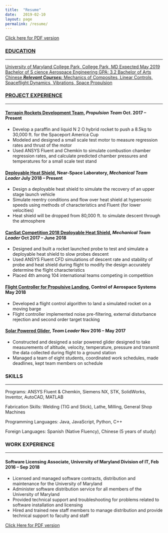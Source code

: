 ```yaml
---
title:  "Resume"
date:   2019-02-10
layout: page 
permalink: /resume/
---
```


<a href="/resume/A_Danao-Schroeder_resume_2019-02.pdf" target="_blank" >Click here for PDF version</a>

<a href="mailto:{{ site.author.email }}" title="Email" target="_blank">

### EDUCATION
------
University of Maryland College Park, College Park, MD Expected May 2019
Bachelor of S cience Aerospace Engineering GPA: 3.2
Bachelor of Arts Chinese
**_Relevant Courses:_** Mechanics of Composites, Linear Controls, Spaceflight Dynamics, Vibrations, Space Propulsion

### PROJECT EXPERIENCE
------
#### [Terrapin Rockets Development Team](/portfolio/terrapin-rockets), _Propulsion Team_ Oct. 2017 – Present

- Develop a paraffin and liquid N 2 O hybrid rocket to push a 8.5kg to 30,000 ft. for the Spaceport America Cup
- Modeled and designed a small scale test motor to measure regression rates and thrust of the motor
- Used ANSYS Fluent and Chemkin to simulate combustion chamber regression rates, and calculate predicted
    chamber pressures and temperatures for a small scale test stand

#### [Deployable Heat Shield](/portfolio/deployabe-heat-shield), Near-Space Laboratory, _Mechanical Team Leader_ July 2018 – Present

- Design a deployable heat shield to simulate the recovery of an upper stage launch vehicle
- Simulate reentry conditions and flow over heat shield at hypersonic speeds using methods of characteristics and
    Fluent (for lower velocities)
- Heat shield will be dropped from 80,000 ft. to simulate descent through the atmosphere

#### [CanSat Competition 2018 Deployable Heat Shield](/portfolio/cansat-2018), _Mechanical Team Leader_ Oct 2017 – June 2018

- Designed and built a rocket launched probe to test and simulate a deployable heat shield to slow probes descent
- Used ANSYS Fluent CFD simulations of descent rate and stability of probe and heat shield during flight to
    modify the design accurately determine the flight characteristics
- Placed 4th among 104 international teams competing in competition

#### [Flight Controller for Propulsive Landing](/portfolio/flight-controller-for-propulsive-landing), Control of Aerospace Systems May 2018

- Developed a flight control algorithm to land a simulated rocket on a moving barge
- Flight controller implemented noise pre-filtering, external disturbance rejection and second order target tracking

#### [Solar Powered Glider](/portfolio/solar-powered-glider), _Team Leader_ Nov 2016 – May 2017

- Constructed and designed a solar powered glider designed to take measurements of altitude, velocity, temperature,
    pressure and transmit the data collected during flight to a ground station
- Managed a team of eight students, coordinated work schedules, made deadlines, kept team members on schedule

### SKILLS
---
Programs: ANSYS Fluent & Chemkin, Siemens NX, STK, SolidWorks, Inventor, AutoCAD, MATLAB

Fabrication Skills: Welding (TIG and Stick), Lathe, Milling, General Shop Machines

Programming Languages: Java, JavaScript, Python, C++

Foreign Languages: Spanish (Native Fluency), Chinese (5 years of study)

### WORK EXPERIENCE
---
#### Software Licensing Associate, University of Maryland Division of IT, Feb 2016 – Sep 2018

- Licensed and managed software contracts, distribution and maintenance for the University of Maryland
- Administer software distribution service for all members of the University of Maryland
- Provided technical support and troubleshooting for problems related to software installation and licensing
- Hired and trained new staff members to manage distribution and provide technical support to faculty and staff

[Click Here for PDF version](/resume/A_Danao-Schroeder_resume_2019-02.pdf)